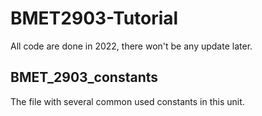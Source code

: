# BMET2903-Tutorial
All code are done in 2022, there won't be any update later.

## BMET_2903_constants
The file with several common used constants in this unit.
